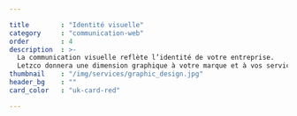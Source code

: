 ```yaml
---

title        : "Identité visuelle"
category     : "communication-web"
order        : 4
description  : >-
  La communication visuelle reflète l’identité de votre entreprise.
  Letzco donnera une dimension graphique à votre marque et à vos services.
thumbnail    : "/img/services/graphic_design.jpg"
header_bg    : ""
card_color   : "uk-card-red"

---
```


